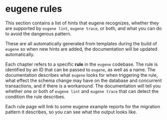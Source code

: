 # eugene rules

This section contains a list of hints that eugene recognizes, whether they
are supported by `eugene lint`, `eugene trace`, or both, and what you can
do to avoid the dangerous pattern.

These are all automatically generated from templates during the build of
`eugene` so when new hints are added, the documentation will be updated
automatically.

Each chapter refers to a specific **rule** in the `eugene` codebase. The
rule is identified by an ID that can be passed to `eugene`, as well as a
name. The documentation describes what `eugene` looks for when triggering
the rule, what effect the schema change may have on the database and
concurrent transactions, and if there is a workaround. The documentation
will tell you whether one or both of `eugene lint` and `eugene trace`
that can detect the condition the rule describes.

Each rule page will link to some eugene example reports for the migration
pattern it describes, so you can see what the output looks like.
